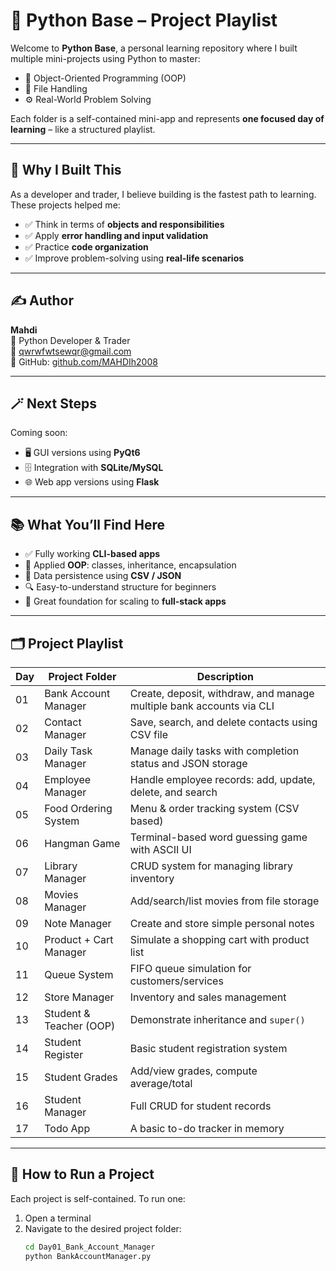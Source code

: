 # 🐍 Python Base – Project Playlist

Welcome to **Python Base**, a personal learning repository where I built multiple mini-projects using Python to master:

- 🧠 Object-Oriented Programming (OOP)
- 💾 File Handling
- ⚙️ Real-World Problem Solving

Each folder is a self-contained mini-app and represents **one focused day of learning** – like a structured playlist.

---

## 📌 Why I Built This

As a developer and trader, I believe building is the fastest path to learning. These projects helped me:

- ✅ Think in terms of **objects and responsibilities**
- ✅ Apply **error handling and input validation**
- ✅ Practice **code organization**
- ✅ Improve problem-solving using **real-life scenarios**

---

## ✍️ Author

**Mahdi**  
🎯 Python Developer & Trader  
📧 qwrwfwtsewqr@gmail.com  
🔗 GitHub: [github.com/MAHDIh2008](https://github.com/MAHDIh2008)

---

## 🪄 Next Steps

Coming soon:

- 🖥 GUI versions using **PyQt6**
- 🗄 Integration with **SQLite/MySQL**
- 🌐 Web app versions using **Flask**

---

## 📚 What You’ll Find Here

- ✅ Fully working **CLI-based apps**
- 🧠 Applied **OOP**: classes, inheritance, encapsulation
- 💾 Data persistence using **CSV / JSON**
- 🔍 Easy-to-understand structure for beginners
- 🧱 Great foundation for scaling to **full-stack apps**

---

## 🗂️ Project Playlist

| Day | Project Folder              | Description                                                                 |
|-----|-----------------------------|-----------------------------------------------------------------------------|
| 01  | Bank Account Manager        | Create, deposit, withdraw, and manage multiple bank accounts via CLI       |
| 02  | Contact Manager             | Save, search, and delete contacts using CSV file                           |
| 03  | Daily Task Manager          | Manage daily tasks with completion status and JSON storage                 |
| 04  | Employee Manager            | Handle employee records: add, update, delete, and search                   |
| 05  | Food Ordering System        | Menu & order tracking system (CSV based)                                   |
| 06  | Hangman Game                | Terminal-based word guessing game with ASCII UI                            |
| 07  | Library Manager             | CRUD system for managing library inventory                                 |
| 08  | Movies Manager              | Add/search/list movies from file storage                                   |
| 09  | Note Manager                | Create and store simple personal notes                                     |
| 10  | Product + Cart Manager      | Simulate a shopping cart with product list                                 |
| 11  | Queue System                | FIFO queue simulation for customers/services                               |
| 12  | Store Manager               | Inventory and sales management                                             |
| 13  | Student & Teacher (OOP)     | Demonstrate inheritance and `super()`                                      |
| 14  | Student Register            | Basic student registration system                                          |
| 15  | Student Grades              | Add/view grades, compute average/total                                     |
| 16  | Student Manager             | Full CRUD for student records                                              |
| 17  | Todo App                    | A basic to-do tracker in memory                                            |

---

## 🚀 How to Run a Project

Each project is self-contained. To run one:

1. Open a terminal
2. Navigate to the desired project folder:
   ```bash
   cd Day01_Bank_Account_Manager
   python BankAccountManager.py
